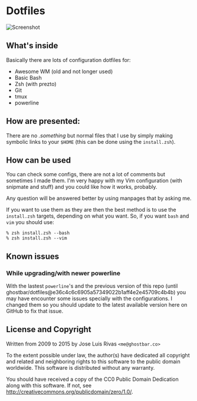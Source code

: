 # Dotfiles

![Screenshot](https://i.cloudup.com/bwctuMts8t.png)

## What's inside
Basically there are lots of configuration dotfiles for:

+	Awesome WM (old and not longer used)
+ Basic Bash
+ Zsh (with prezto)
+	Git
+ tmux
+ powerline

## How are presented:
There are no *.something* but normal files that I use by simply making symbolic links to your `$HOME` (this can be done using the `install.zsh`).

## How can be used
You can check some configs, there are not a lot of comments but sometimes I made them. I'm very happy with my Vim configuration (with snipmate and stuff) and you could like how it works, probably.

Any question will be answered better by using manpages that by asking me.

If you want to use them as they are then the best method is to use the `install.zsh` targets, depending on what you want. So, if you want `bash` and `vim` you should use:

    % zsh install.zsh --bash
    % zsh install.zsh --vim

## Known issues

### While upgrading/with newer powerline

With the lastest `powerline`'s and the previous version of this repo (until ghostbar/dotfiles@e36c4c6c6905a57349022b1aff4e2e45709c4b4b) you may have encounter some issues specially with the configurations. I changed them so you should update to the latest available version here on GitHub to fix that issue.

## License and Copyright
Written from 2009 to 2015 by Jose Luis Rivas `<me@ghostbar.co>`

To the extent possible under law, the author(s) have dedicated all copyright and related and neighboring rights to this software to the public domain worldwide. This software is distributed without any warranty. 

You should have received a copy of the CC0 Public Domain Dedication along with this software. If not, see <http://creativecommons.org/publicdomain/zero/1.0/>. 
